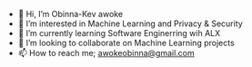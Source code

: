 - 👋 Hi, I’m Obinna-Kev awoke
- 👀 I’m interested in Machine Learning and Privacy & Security
- 🌱 I’m currently learning Software Enginerring wih ALX
- 💞️ I’m looking to collaborate on Machine Learning projects
- 📫 How to reach me; awokeobinna@gmail.com

<!---
awokeobinna/awokeobinna is a ✨ special ✨ repository because its `README.md` (this file) appears on your GitHub profile.
You can click the Preview link to take a look at your changes.
--->
